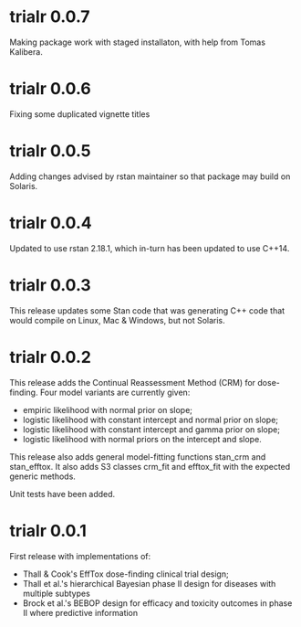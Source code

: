 
# trialr 0.0.7

Making package work with staged installaton, with help from Tomas Kalibera.


# trialr 0.0.6

Fixing some duplicated vignette titles


# trialr 0.0.5

Adding changes advised by rstan maintainer so that package may build on Solaris.


# trialr 0.0.4

Updated to use rstan 2.18.1, which in-turn has been updated to use C++14.


# trialr 0.0.3

This release updates some Stan code that was generating C++ code that would 
compile on Linux, Mac & Windows, but not Solaris.


# trialr 0.0.2

This release adds the Continual Reassessment Method (CRM) for dose-finding. 
Four model variants are currently given: 
- empiric likelihood with normal prior on slope; 
- logistic likelihood with constant intercept and normal prior on slope; 
- logistic likelihood with constant intercept and gamma prior on slope; 
- logistic likelihood with normal priors on the intercept and slope.

This release also adds general model-fitting functions stan_crm and stan_efftox.
It also adds S3 classes crm_fit and efftox_fit with the expected generic methods.

Unit tests have been added.


# trialr 0.0.1

First release with implementations of: 
- Thall & Cook's EffTox dose-finding clinical trial design; 
- Thall et al.'s hierarchical Bayesian phase II design for diseases with multiple subtypes
- Brock et al.'s BEBOP design for efficacy and toxicity outcomes in phase II where predictive information
